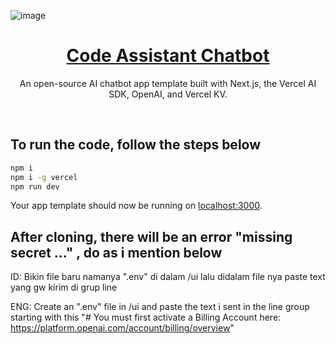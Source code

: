 ![image](https://github.com/samueldharma/Code-Assistant/assets/132459662/f749c8b5-3a66-4ba2-a207-463831e36c91)<a href="https://chat.vercel.ai/">
  <h1 align="center">Code Assistant Chatbot</h1>
</a>

<p align="center">
  An open-source AI chatbot app template built with Next.js, the Vercel AI SDK, OpenAI, and Vercel KV.
</p>

<br/>

## To run the code, follow the steps below
```bash
npm i
npm i -g vercel
npm run dev
```
Your app template should now be running on [localhost:3000](http://localhost:3000/).

## After cloning, there will be an error "missing secret ..." , do as i mention below

ID: Bikin file baru namanya ".env" di dalam /ui lalu didalam file nya paste text yang gw kirim di grup line

ENG: Create an ".env" file in /ui and paste the text i sent in the line group starting with this "# You must first activate a Billing Account here: https://platform.openai.com/account/billing/overview"

